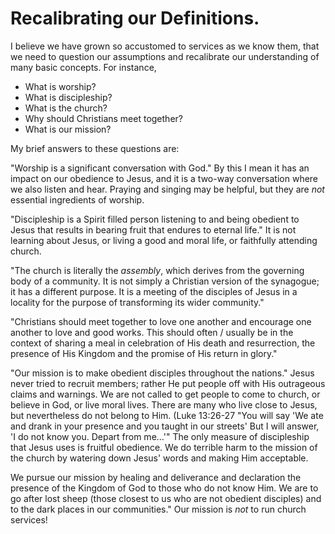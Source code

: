 # Recalibrating our Definitions.

I believe we have grown so accustomed to services as we know them, that we need to question our assumptions and recalibrate our understanding of many basic concepts. For instance,

-   What is worship?
-   What is discipleship?
-   What is the church?
-   Why should Christians meet together?
-   What is our mission?

My brief answers to these questions are:

"Worship is a significant conversation with God." By this I mean it has an impact on our obedience to Jesus, and it is a two-way conversation where we also listen and hear. Praying and singing may be helpful, but they are *not* essential ingredients of worship.

"Discipleship is a Spirit filled person listening to and being obedient to Jesus that results in bearing fruit that endures to eternal life." It is not learning about Jesus, or living a good and moral life, or faithfully attending church.

"The church is literally the *assembly*, which derives from the governing body of a community. It is not simply a Christian version of the synagogue; it has a different purpose. It is a meeting of the disciples of Jesus in a locality for the purpose of transforming its wider community."

"Christians should meet together to love one another and encourage one another to love and good works. This should often / usually be in the context of sharing a meal in celebration of His death and resurrection, the presence of His Kingdom and the promise of His return in glory."

"Our mission is to make obedient disciples throughout the nations." Jesus never tried to recruit members; rather He put people off with His outrageous claims and warnings. We are not called to get people to come to church, or believe in God, or live moral lives. There are many who live close to Jesus, but nevertheless do not belong to Him. (Luke 13:26-27 "You will say 'We ate and drank in your presence and you taught in our streets' But I will answer, 'I do not know you. Depart from me...'" The only measure of discipleship that Jesus uses is fruitful obedience. We do terrible harm to the mission of the church by watering down Jesus' words and making Him acceptable.

We pursue our mission by healing and deliverance and declaration the presence of the Kingdom of God to those who do not know Him. We are to go after lost sheep (those closest to us who are not obedient disciples) and to the dark places in our communities." Our mission is *not* to run church services!
